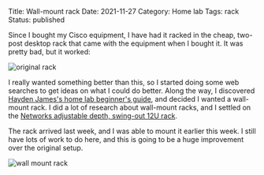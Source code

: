 Title: Wall-mount rack
Date: 2021-11-27
Category: Home lab
Tags: rack
Status: published

Since I bought my Cisco equipment, I have had it racked in the cheap, two-post desktop rack
that came with the equipment when I bought it.  It was pretty bad, but it worked:

![original rack](/images/original-rack.jpg)

I really wanted something better than this, so I started doing some web searches to get
ideas on what I could do better.  Along the way, I discovered [Hayden James's home lab beginner's guide](https://haydenjames.io/home-lab-beginners-guide-hardware/),
and decided I wanted a wall-mount rack.  I did a lot of research about wall-mount racks, and
I settled on the [Networks adjustable depth, swing-out 12U rack](https://www.networxproducts.com/12u-adjustable-depth-open-frame-swing-out-wall-mount-rack-301-series-flat-packed).

The rack arrived last week, and I was able to mount it earlier this week.  I still
have lots of work to do here, and this is going to be a huge improvement over the original
setup.

![wall mount rack](/images/wall-mount-rack.jpg)
